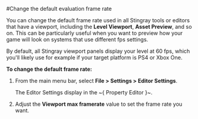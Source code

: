#Change the default evaluation frame rate

You can change the default frame rate used in all Stingray tools or editors that have a viewport, including the **Level Viewport**, **Asset Preview**, and so on. This can be particularly useful when you want to preview how your game will look on systems that use different fps settings.

By default, all Stingray viewport panels display your level at 60 fps, which you'll likely use for example if your target platform is PS4 or Xbox One.

**To change the default frame rate:**

1. From the main menu bar, select **File > Settings > Editor Settings**.

	The Editor Settings display in the ~{ Property Editor }~.

2. Adjust the **Viewport max framerate** value to set the frame rate you want.
